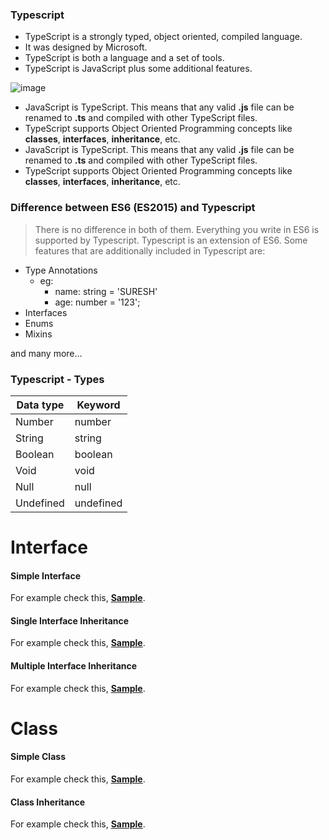 ### Typescript

* TypeScript is a strongly typed, object oriented, compiled language. 
* It was designed by Microsoft. 
* TypeScript is both a language and a set of tools.
* TypeScript is JavaScript plus some additional features.

![image](https://user-images.githubusercontent.com/6780840/46723686-03759b80-cc96-11e8-80b3-ce097c6d5bc5.png)

* JavaScript is TypeScript. This means that any valid **.js** file can be renamed to <b>.ts</b> and compiled with other TypeScript files.
* TypeScript supports Object Oriented Programming concepts like <b>classes</b>, <b>interfaces</b>, <b>inheritance</b>, etc.
* JavaScript is TypeScript. This means that any valid <b>.js</b> file can be renamed to <b>.ts</b> and compiled with other TypeScript files.
* TypeScript supports Object Oriented Programming concepts like <b>classes</b>, <b>interfaces</b>, <b>inheritance</b>, etc.


### Difference between ES6 (ES2015) and Typescript
> There is no difference in both of them. Everything you write in ES6 is supported by Typescript.
Typescript is an extension of ES6. Some features that are additionally included in Typescript are:

* Type Annotations
  * eg: 
    * name: string = 'SURESH'
    * age: number = '123';
* Interfaces
* Enums
* Mixins 

and many more…

###  Typescript - Types

| Data type| Keyword|
| ------ | ------ |
| Number | number |
| String | string |
| Boolean| boolean |
| Void   | void    |
| Null   | null   |
| Undefined   | undefined   |


# Interface

#### Simple Interface
For example check this, **[Sample](https://stackblitz.com/edit/suresh-ts-interface)**.

#### Single Interface Inheritance

For example check this, **[Sample](https://stackblitz.com/edit/suresh-ts-interface-2)**.

#### Multiple Interface Inheritance

For example check this, **[Sample](https://stackblitz.com/edit/suresh-ts-interface-3)**.

# Class
#### Simple Class
For example check this, **[Sample](https://stackblitz.com/edit/suresh-ts-class-1)**.

#### Class Inheritance
For example check this, **[Sample](https://stackblitz.com/edit/suresh-ts-class-2)**.
